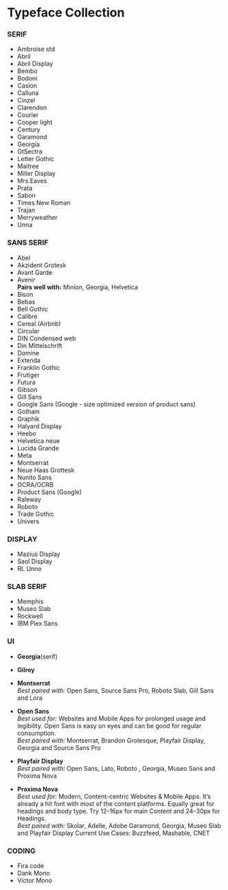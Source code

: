 # Typeface Collection


### SERIF
* Ambroise std
* Abril
* Abril Display
* Bembo
* Bodoni
* Caslon
* Calluna
* Cinzel
* Clarendon
* Courier
* Cooper light
* Century
* Garamond
* Georgia
* GtSectra
* Letter Gothic
* Maitree
* Miller Display
* Mrs.Eaves
* Prata
* Sabon
* Times New Roman
* Trajan
* Merryweather
* Unna

### SANS SERIF

* Abel
* Akzident Grotesk
* Avant Garde
* Avenir<br>
  __Pairs well with:__ Minion, Georgia, Helvetica
* Bison
* Bebas
* Bell Gothic
* Calibre
* Cereal (Airbnb)
* Circular
* DIN Condensed web
* Din Mittelschrift
* Domine
* Extenda
* Franklin Gothic
* Frutiger
* Futura
* Gibson
* Gill Sans
* Google Sans (Google - size optimized version of product sans)
* Gotham
* Graphik
* Halyard Display
* Heebo
* Helvetica neue
* Lucida Grande
* Meta
* Montserrat
* Neue Haas Grottesk
* Nunito Sans
* OCRA/OCRB
* Product Sans (Google)
* Raleway
* Roboto
* Trade Gothic
* Univers

### DISPLAY
* Mazius Display
* Saol Display
* RL Unno


### SLAB SERIF

* Memphis
* Museo Slab
* Rockwell
* IBM Plex Sans


### UI
* __Georgia__(serif)<br>

* __Gilroy__<br>

* __Montserrat__<br>
    _Best paired with:_ Open Sans, Source Sans Pro, Roboto Slab, Gill Sans and Lora

* __Open Sans__<br>
    _Best used for:_ Websites and Mobile Apps for prolonged usage and legibility.
    Open Sans is easy on eyes and can be good for regular consumption.<br>
    _Best paired with:_ Montserrat, Brandon Grotesque, Playfair Display, Georgia and Source Sans Pro

* __Playfair Display__<br>
    _Best paired with:_ Open Sans, Lato, Roboto , Georgia, Museo Sans and Proxima Nova

* __Proxima Nova__<br>
    _Best used for:_ Modern, Content-centric Websites & Mobile Apps. It’s already a hit font with most of the content platforms. Equally great for headings and body type. Try 12–16px for main Content and 24–30px for Headings.<br>
    _Best paired with:_ Skolar, Adelle, Adobe Garamond, Georgia, Museo Slab and Playfair Display
    Current Use Cases: Buzzfeed, Mashable, CNET

### CODING

* Fira code
* Dank Mono
* Victor Mono



